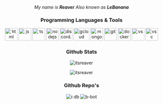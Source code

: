 <p align="center">
  <i>
    My name is <b>Reaver</b> Also known as <b>LeBanana</b>
  </i>
</p>

<h3 align="center">Programming Languages & Tools</h3>
<p align="center"> <img src="https://upload.wikimedia.org/wikipedia/commons/thumb/6/61/HTML5_logo_and_wordmark.svg/1200px-HTML5_logo_and_wordmark.svg.png" alt="html" width=40 height=40> <img src="https://upload.wikimedia.org/wikipedia/commons/thumb/9/99/Unofficial_JavaScript_logo_2.svg/480px-Unofficial_JavaScript_logo_2.svg.png" alt="js" width=40 height=40> <img src="https://iconape.com/wp-content/png_logo_vector/typescript.png" alt="ts" width=40 height=40> <img src="https://i.pinimg.com/originals/17/87/60/1787600aa6afb88ce9ec7f0bf847b854.png" alt="nodejs" width=40 height=40> <img src="https://i.imgur.com/RPrw70n.jpg" alt="discord.py" width=40 height=40> <img src="https://cloudonair.withgoogle.com/api/assets?path=/gs/gweb-gc-gather-production.appspot.com/files/AAANsUkbI2YbsqU6Bp1LcvnTIWxmAq6YqKBMPAvzRKafVXz5e-Hos1u6U93-GznMChWoAxrPPcUsBMmBk23BZr0mS2M.1Kj-bx3ECiOPV4Jg" alt="gcloud" width=50 height=40> <img src="https://img.icons8.com/color/452/mongodb.png" alt="mongodb" width=40 height=40> <img src="https://upload.wikimedia.org/wikipedia/commons/thumb/3/3f/Git_icon.svg/2048px-Git_icon.svg.png" alt="git" width=40 height=40> <img src="https://rt-ed.co.il/wp-content/uploads/2019/11/docker_facebook_share.png" alt="docker" width=40 height=40> <img src="https://upload.wikimedia.org/wikipedia/commons/thumb/5/59/Visual_Studio_Icon_2019.svg/1030px-Visual_Studio_Icon_2019.svg.png" alt="vs" widht=40 height=40> <img src="https://upload.wikimedia.org/wikipedia/commons/thumb/9/9a/Visual_Studio_Code_1.35_icon.svg/512px-Visual_Studio_Code_1.35_icon.svg.png" alt="vsc" width=40 height=40> </p>



<h3 align="center">Github Stats</h3>
<p align="center">
  <img align="center" src="https://github-readme-stats.vercel.app/api/top-langs/?username=ItsReaver&layout=compact&theme=synthwave" alt="itsreaver">
</p>
<p align="center">
  <img align="center" src="https://github-readme-stats.vercel.app/api?username=ItsReaver&show_icons=true&theme=synthwave" alt="itsreaver">
</p>

<h3 align="center">Github Repo's</h3>
<p align="center">
  <img align="center" src="https://github-readme-stats.vercel.app/api/pin/?username=ItsReaver&repo=reaver.db&show_owner=true&theme=synthwave" alt="r.db">
  <img align="center" src="https://github-readme-stats.vercel.app/api/pin/?username=ItsReaver&repo=Basic-Bot&show_owner=true&theme=synthwave" alt="b-bot">
</p>
